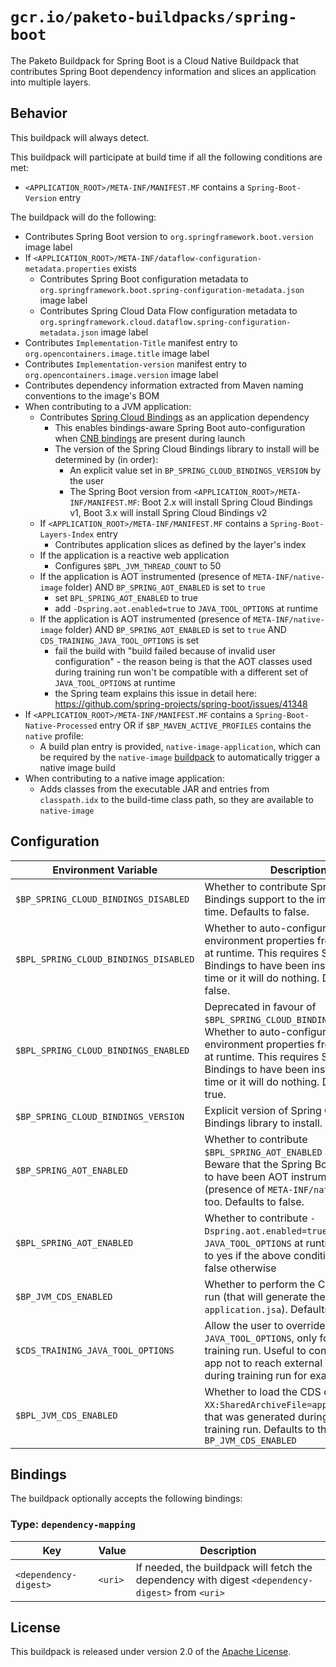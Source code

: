 # `gcr.io/paketo-buildpacks/spring-boot`
The Paketo Buildpack for Spring Boot is a Cloud Native Buildpack that contributes Spring Boot dependency information and slices an application into multiple layers.

## Behavior

This buildpack will always detect.

This buildpack will participate at build time if all the following conditions are met:

* `<APPLICATION_ROOT>/META-INF/MANIFEST.MF` contains a `Spring-Boot-Version` entry

The buildpack will do the following:

* Contributes Spring Boot version to `org.springframework.boot.version` image label
* If `<APPLICATION_ROOT>/META-INF/dataflow-configuration-metadata.properties` exists
  * Contributes Spring Boot configuration metadata to `org.springframework.boot.spring-configuration-metadata.json` image label
  * Contributes Spring Cloud Data Flow configuration metadata to `org.springframework.cloud.dataflow.spring-configuration-metadata.json` image label
* Contributes `Implementation-Title` manifest entry to `org.opencontainers.image.title` image label
* Contributes `Implementation-version` manifest entry to `org.opencontainers.image.version` image label
* Contributes dependency information extracted from Maven naming conventions to the image's BOM
* When contributing to a JVM application:
    * Contributes [Spring Cloud Bindings][b] as an application dependency
      * This enables bindings-aware Spring Boot auto-configuration when [CNB bindings][c] are present during launch
      * The version of the Spring Cloud Bindings library to install will be determined by (in order):
        * An explicit value set in `BP_SPRING_CLOUD_BINDINGS_VERSION` by the user
        * The Spring Boot version from  `<APPLICATION_ROOT>/META-INF/MANIFEST.MF`: Boot 2.x will install Spring Cloud Bindings v1, Boot 3.x will install Spring Cloud Bindings v2
    * If `<APPLICATION_ROOT>/META-INF/MANIFEST.MF` contains a `Spring-Boot-Layers-Index` entry
      * Contributes application slices as defined by the layer's index
    * If the application is a reactive web application
      * Configures `$BPL_JVM_THREAD_COUNT` to 50
    * If the application is AOT instrumented (presence of `META-INF/native-image` folder) AND `BP_SPRING_AOT_ENABLED` is set to `true`
      * set `BPL_SPRING_AOT_ENABLED` to true
      * add `-Dspring.aot.enabled=true` to `JAVA_TOOL_OPTIONS` at runtime
    * If the application is AOT instrumented (presence of `META-INF/native-image` folder) AND `BP_SPRING_AOT_ENABLED` is set to `true` AND `CDS_TRAINING_JAVA_TOOL_OPTIONS` is set
      * fail the build with "build failed because of invalid user configuration" - the reason being is that the AOT classes used during training run won't be compatible with a different set of `JAVA_TOOL_OPTIONS` at runtime
      * the Spring team explains this issue in detail here: https://github.com/spring-projects/spring-boot/issues/41348
* If `<APPLICATION_ROOT>/META-INF/MANIFEST.MF` contains a `Spring-Boot-Native-Processed` entry OR if `$BP_MAVEN_ACTIVE_PROFILES` contains the `native` profile:
  * A build plan entry is provided, `native-image-application`, which can be required by the `native-image` [buildpack](https://github.com/paketo-buildpacks/native-image) to automatically trigger a native image build
* When contributing to a native image application:
   * Adds classes from the executable JAR and entries from `classpath.idx` to the build-time class path, so they are available to `native-image`

[b]: https://github.com/spring-cloud/spring-cloud-bindings
[c]: https://github.com/buildpacks/spec/blob/main/extensions/bindings.md

## Configuration
| Environment Variable                  | Description                                                                                                                                                                                                                                                             |
|---------------------------------------|-------------------------------------------------------------------------------------------------------------------------------------------------------------------------------------------------------------------------------------------------------------------------|
| `$BP_SPRING_CLOUD_BINDINGS_DISABLED`  | Whether to contribute Spring Cloud Bindings support to the image at build time.  Defaults to false.                                                                                                                                                                     |
| `$BPL_SPRING_CLOUD_BINDINGS_DISABLED` | Whether to auto-configure Spring Boot environment properties from bindings at runtime. This requires Spring Cloud Bindings to have been installed at build time or it will do nothing. Defaults to false.                                                               |
| `$BPL_SPRING_CLOUD_BINDINGS_ENABLED`  | Deprecated in favour of `$BPL_SPRING_CLOUD_BINDINGS_DISABLED`. Whether to auto-configure Spring Boot environment properties from bindings at runtime. This requires Spring Cloud Bindings to have been installed at build time or it will do nothing. Defaults to true. |
| `$BP_SPRING_CLOUD_BINDINGS_VERSION`   | Explicit version of Spring Cloud Bindings library to install.                                                                                                                                                                                                           |
| `$BP_SPRING_AOT_ENABLED`              | Whether to contribute `$BPL_SPRING_AOT_ENABLED` at runtime. Beware that the Spring Boot app needs to have been AOT instrumented (presence of `META-INF/native-image`) too. Defaults to false.                                                                           |
| `$BPL_SPRING_AOT_ENABLED`             | Whether to contribute `-Dspring.aot.enabled=true` to `JAVA_TOOL_OPTIONS` at runtime. Defaults to yes if the above conditions were met; false otherwise                                                                                                                  |                                                                                                           
| `$BP_JVM_CDS_ENABLED`                 | Whether to perform the CDS training run (that will generate the caching file `application.jsa`). Defaults to false.                                                                                                                                                     |
| `$CDS_TRAINING_JAVA_TOOL_OPTIONS`     | Allow the user to override the default `JAVA_TOOL_OPTIONS`, only for the CDS training run. Useful to configure your app not to reach external services during training run for example.                                                                                 |
| `$BPL_JVM_CDS_ENABLED`                | Whether to load the CDS caching file (`-XX:SharedArchiveFile=application.jsa`) that was generated during the CDS training run. Defaults to the value of `BP_JVM_CDS_ENABLED`                                                                                            |
## Bindings
The buildpack optionally accepts the following bindings:

### Type: `dependency-mapping`
| Key                   | Value   | Description                                                                                       |
| --------------------- | ------- | ------------------------------------------------------------------------------------------------- |
| `<dependency-digest>` | `<uri>` | If needed, the buildpack will fetch the dependency with digest `<dependency-digest>` from `<uri>` |

## License
This buildpack is released under version 2.0 of the [Apache License][a].

[a]: http://www.apache.org/licenses/LICENSE-2.0


